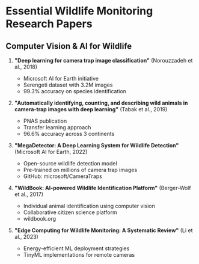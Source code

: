 # Essential Wildlife Monitoring Research Papers

## Computer Vision & AI for Wildlife
1. **"Deep learning for camera trap image classification"** (Norouzzadeh et al., 2018)
   - Microsoft AI for Earth initiative
   - Serengeti dataset with 3.2M images
   - 99.3% accuracy on species identification

2. **"Automatically identifying, counting, and describing wild animals in camera-trap images with deep learning"** (Tabak et al., 2019)
   - PNAS publication
   - Transfer learning approach
   - 96.6% accuracy across 3 continents

3. **"MegaDetector: A Deep Learning System for Wildlife Detection"** (Microsoft AI for Earth, 2022)
   - Open-source wildlife detection model
   - Pre-trained on millions of camera trap images
   - GitHub: microsoft/CameraTraps

4. **"WildBook: AI-powered Wildlife Identification Platform"** (Berger-Wolf et al., 2017)
   - Individual animal identification using computer vision
   - Collaborative citizen science platform
   - wildbook.org

5. **"Edge Computing for Wildlife Monitoring: A Systematic Review"** (Li et al., 2023)
   - Energy-efficient ML deployment strategies
   - TinyML implementations for remote cameras
